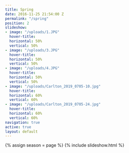```yaml
---
title: Spring
date: 2016-11-25 21:54:00 Z
permalink: "/spring"
position: 2
slideshow:
- image: "/uploads/1.JPG"
  hover-title: 
  horizontal: 50%
  vertical: 50%
- image: "/uploads/3.JPG"
  hover-title: 
  horizontal: 50%
  vertical: 50%
- image: "/uploads/4.JPG"
  hover-title: 
  horizontal: 50%
  vertical: 50%
- image: "/uploads/Carlton_2019_0705-10.jpg"
  hover-title: 
  horizontal: 60%
  vertical: 60%
- image: "/uploads/Carlton_2019_0705-24.jpg"
  hover-title: 
  horizontal: 60%
  vertical: 60%
navigation: true
active: true
layout: default
---
```


{% assign season = page %}
{% include slideshow.html %}
